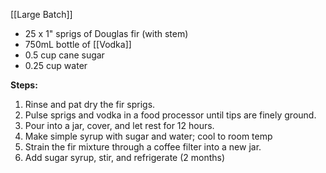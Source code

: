 [[Large Batch]]

- 25 x 1" sprigs of Douglas fir (with stem)
- 750mL bottle of [[Vodka]]
- 0.5 cup cane sugar
- 0.25 cup water

**Steps:**

1. Rinse and pat dry the fir sprigs.
2. Pulse sprigs and vodka in a food processor until tips are finely ground.
3. Pour into a jar, cover, and let rest for 12 hours.
4. Make simple syrup with sugar and water; cool to room temp
5. Strain the fir mixture through a coffee filter into a new jar.
6. Add sugar syrup, stir, and refrigerate (2 months)